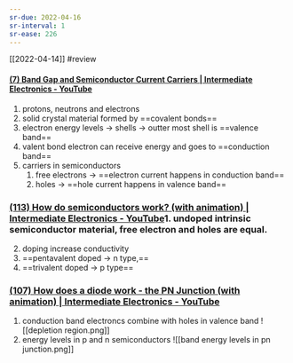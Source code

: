 ```yaml
---
sr-due: 2022-04-16
sr-interval: 1
sr-ease: 226
---
```


[[2022-04-14]] #review 

#### [(7) Band Gap and Semiconductor Current Carriers | Intermediate Electronics - YouTube](https://www.youtube.com/watch?v=N8MuD_xu6L4)
1. protons, neutrons and electrons
2. solid crystal material formed by ==covalent bonds==
3. electron energy levels -> shells -> outter most shell is ==valence band==
4. valent bond electron can receive energy and goes to ==conduction band==
5. carriers in semiconductors 
	1. free electrons -> ==electron current happens in conduction band==
	2. holes -> ==hole current happens in valence band==

### [(113) How do semiconductors work? (with animation) | Intermediate Electronics - YouTube](https://www.youtube.com/watch?v=n2S7kN12RDQ&list=PLfYdTiQCV_p7sDswtLZKK43BWOd2mTmHC&index=1)1. undoped intrinsic semiconductor material, free electron and holes are equal.
2. doping increase conductivity
3. ==pentavalent doped -> n type,==
4. ==trivalent doped -> p type==

### [(107) How does a diode work - the PN Junction (with animation) | Intermediate Electronics - YouTube](https://www.youtube.com/watch?v=btOIDQeMrMg)
1. conduction band electroncs combine with holes in valence band
![[depletion region.png]]
2. energy levels in p and n semiconductors
![[band energy levels in pn junction.png]]